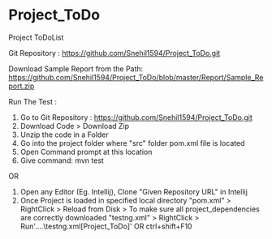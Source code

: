 # Project_ToDo
Project ToDoList

Git Repository : https://github.com/Snehil1594/Project_ToDo.git

Download Sample Report from the Path: https://github.com/Snehil1594/Project_ToDo/blob/master/Report/Sample_Report.zip

Run The Test :

1. Go to Git Repository : https://github.com/Snehil1594/Project_ToDo.git
2. Download Code > Download Zip
3. Unzip the code in a Folder
4. Go into the project folder where "src" folder pom.xml file is located
5. Open Command prompt at this location
6. Give command: mvn test

OR

1. Open any Editor (Eg. Intellij), Clone "Given Repository URL" in Intellij
2. Once Project is loaded in specified local directory
    "pom.xml" > RightClick > Reload from Disk > To make sure all project_dependencies are correctly downloaded
    "testng.xml" > RightClick > Run'....\testng.xml[Project_ToDo]' OR ctrl+shift+F10
